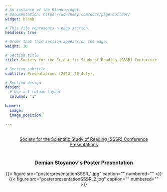 ```yaml
---
# An instance of the Blank widget.
# Documentation: https://wowchemy.com/docs/page-builder/
widget: blank

# This file represents a page section.
headless: true

# Order that this section appears on the page.
weight: 20

# Section title
title: Society for the Scientific Study of Reading (SSSR) Conference 

# Section subtitle
subtitle: Presentations (2023, 20 July).

# Section design
design:
  # Use a 1-column layout
  columns: "1"
  
banner:
  image: 
  image_position: 
    
---
```


<br/>
<center><a href="https://www.spelfabet.com.au/2023/07/society-for-the-scientific-study-of-reading-conference-day-1/" target="_blank">Society for the Scientific Study of Reading (SSSR) Conference Presentations</a></center> 
<br/>
<center><h3>Demian Stoyanov's Poster Presentation</h3></center>
<center>{{< figure src="posterpresentationSSSR_1.jpg" caption="" numbered="" >}}</center>
<center>{{< figure src="posterpresentationSSSR_2.jpg" caption="" numbered="" >}}</center>
